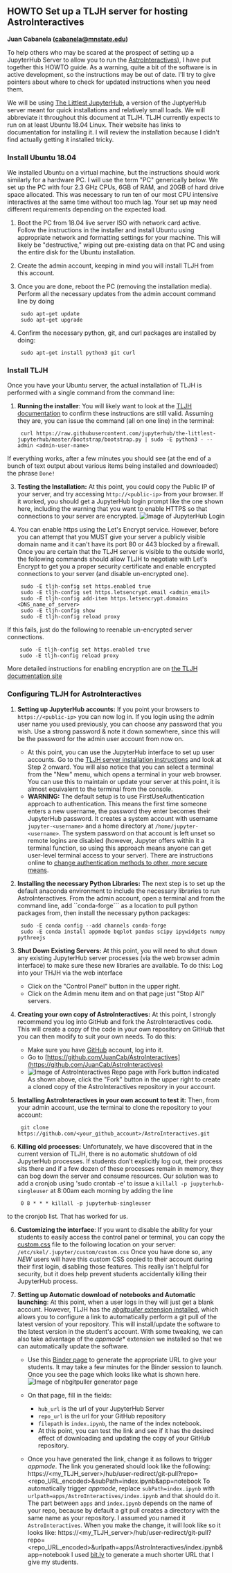 ## HOWTO Set up a TLJH server for hosting AstroInteractives

**Juan Cabanela (cabanela@mnstate.edu)**

To help others who may be scared at the prospect of setting up a JupyterHub Server to allow you to run the [AstroInteractives](https://github.com/JuanCab/AstroInteractives)), I have put together this HOWTO guide.  As a warning, quite a bit of the software is in active development, so the instructions may be out of date.  I'll try to give pointers about where to check for updated instructions when you need them.

We will be using [The Littlest JupyterHub](https://github.com/jupyterhub/the-littlest-jupyterhub), a version of the JuptyerHub server meant for quick installations and relatively small loads.  We will abbreviate it throughout this document at TLJH.  TLJH currently expects to run on at least  Ubuntu 18.04 Linux. Their website has links to documentation for installing it.  I will review the installation because I didn't find actually getting it installed tricky.


### Install Ubuntu 18.04

We installed Ubuntu on a virtual machine, but the instructions should work similarly for a hardware PC.  I will use the term "PC" generically below.  We set up the PC with four 2.3 GHz CPUs, 6GB of RAM, and 20GB of hard drive space allocated.  This was necessary to run ten of our most CPU intensive interactives at the same time without too much lag.  Your set up may need different requirements depending on the expected load.

1. Boot the PC from 18.04 live server ISO with network card active.  
Follow the instructions in the installer and install Ubuntu using appropriate network and formatting settings for your machine.  This will likely be "destructive," wiping out pre-existing data on that PC and using the entire disk for the Ubuntu installation.

2. Create the admin account, keeping in mind you will install TLJH from this account.

3. Once you are done, reboot the PC (removing the installation media).
Perform all the necessary updates from the admin account command line by doing

		sudo apt-get update
		sudo apt-get upgrade

4. Confirm the necessary python, git, and curl packages are installed by doing:

		sudo apt-get install python3 git curl

### Install TLJH

Once you have your Ubuntu server, the actual installation of TLJH is performed with a single command from the command line:

1. **Running the installer**: You will likely want to look at the [TLJH documentation](https://the-littlest-jupyterhub.readthedocs.io/en/latest/install/custom-server.html) to confirm these instructions are still valid.  Assuming they are, you can issue the command (all on one line) in the terminal:

		curl https://raw.githubusercontent.com/jupyterhub/the-littlest-jupyterhub/master/bootstrap/bootstrap.py | sudo -E python3 - --admin <admin-user-name>
If everything works, after a few minutes you should see (at the end of a bunch of text output about various items being installed and downloaded) the phrase ``Done!``

3. **Testing the Installation:** At this point, you could copy the Public IP of your server, and try accessing ``http://<public-ip>`` from your browser. If it worked, you should get a JupyterHub login prompt like the one shown here, including the warning that you want to enable HTTPS so that connections to your server are encrypted.
![Image of JupyterHub Login](media/TLJH_login.png)

3. You can enable https using the Let's Encrypt service.  However, before you can attempt that you MUST give your server a publicly visible domain name and it can't have its port 80 or 443 blocked by a firewall. Once you are certain that the TLJH server is visible to the outside world, the following commands should allow TLJH to negotiate with Let's Encrypt to get you a proper security certificate and enable encrypted connections to your server (and disable un-encrypted one).

		sudo -E tljh-config set https.enabled true
		sudo -E tljh-config set https.letsencrypt.email <admin_email>
		sudo -E tljh-config add-item https.letsencrypt.domains <DNS_name_of_server>
		sudo -E tljh-config show
		sudo -E tljh-config reload proxy
If this fails, just do the following to reenable un-encrypted server connections.

		sudo -E tljh-config set https.enabled true
		sudo -E tljh-config reload proxy
More detailed instructions for enabling encryption are on [the TLJH documentation site](https://the-littlest-jupyterhub.readthedocs.io/en/latest/howto/admin/https.html)

### Configuring TLJH for AstroInteractives

1. **Setting up JupyterHub accounts:**  If you point your browsers to ``https://<public-ip>`` you can now log in.  If you login using the admin user name you used previously, you can choose any password that you wish. Use a strong password & note it down somewhere, since this will be the password for the admin user account from now on.

	* At this point, you can use the JupyterHub interface to set up user accounts.  Go to the [TLJH server installation instructions](https://the-littlest-jupyterhub.readthedocs.io/en/latest/install/custom-server.html) and look at Step 2 onward.  You will also notice that you can select a terminal from the "New" menu, which opens a terminal in your web browser.  You can use this to maintain or update your server at this point, it is almost equivalent to the terminal from the console.
	* **WARNING:** The default setup is to use FirstUseAuthentication approach to authentication.  This means the first time someone enters a new username, the password they enter becomes their JupyterHub password. It creates a system account with username ``jupyter-<username>`` and a home directory at ``/home/jupyter-<username>``.  The system password on that account is left unset so remote logins are disabled (however, Jupyter offers within it a terminal function, so using this approach means anyone can get user-level terminal access to your server).   There are instructions online to [change authentication methods to other, more secure means](https://the-littlest-jupyterhub.readthedocs.io/en/latest/topic/authenticator-configuration.html#topic-authenticator-configuration).

2. **Installing the necessary Python Libraries:** The next step is to set up the default anaconda environment to include the necessary libraries to run AstroInteractives. From the admin account, open a terminal and from the command line, add ``conda-forge``` as a location to pull python packages from, then install the necessary python packages:

		sudo -E conda config --add channels conda-forge
		sudo -E conda install appmode bqplot pandas scipy ipywidgets numpy pythreejs

3. **Shut Down Existing Servers:** At this point, you will need to shut down any existing JupyterHub server processes (via the web browser admin interface) to make sure these new libraries are available.  To do this:
Log into your THJH via the web interface
	* Click on the "Control Panel" button in the upper right.
	* Click on the Admin menu item and on that page just "Stop All" servers.
	
4. **Creating your own copy of AstroInteractives:** At this point, I strongly recommend you log into GitHub and fork the AstroInteractives code.  This will create a copy of the code in your own repository on GitHub that you can then modify to suit your own needs.  To do this:
	* Make sure you have [GitHub](https://github.com/) account, log into it.
	* Go to [https://github.com/JuanCab/AstroInteractives](https://github.com/JuanCab/AstroInteractives)
	* ![Image of AstroInteractives Repo page with Fork button indicated](media/Where_Fork.png)As shown above, click the "Fork" button in the upper right to create a cloned copy of the AstroInteractives repository in your account.  
	
4. **Installing AstroInteractives in your own account to test it:** Then, from your admin account, use the terminal to clone the repository to your account:

		git clone https://github.com/<your_github_account>/AstroInteractives.git
		
5. **Killing old processes:**  Unfortunately, we have discovered that in the current version of TLJH, there is no automatic shutdown of old JupyterHub processes.  If students don't explicitly log out, their process sits there and if a few dozen of these processes remain in memory, they can bog down the server and consume resources.  Our solution was to add a cronjob using 'sudo crontab -e' to issue a ``killall -p jupyterhub-singleuser`` at 8:00am each morning by adding the line

		0 8 * * * killall -p jupyterhub-singleuser
to the cronjob list.  That has worked for us.

6. **Customizing the interface**: If you want to disable the ability for your students to easily access the control panel or terminal, you can copy the [custom.css](media/custom.css) file to the following location on your server: ``/etc/skel/.jupyter/custom/custom.css`` Once you have done so, any *NEW* users will have this custom CSS copied to their account during their first login, disabling those features.  This really isn't helpful for security, but it does help prevent students accidentally killing their JupyterHub process.

7. **Setting up Automatic download of notebooks and Automatic launching**: At this point, when a user logs in they will just get a blank account.  However, TLJH has the [*nbgitpuller* extension installed](https://the-littlest-jupyterhub.readthedocs.io/en/latest/howto/content/nbgitpuller.html), which allows you to configure a link to automatically perform a git pull of the latest version of your repository.  This will install/update the software to the latest version in the student's account.  With some tweaking, we can also take advantage of the *appmode** extension we installed so that we can automatically update the software.
	* Use this [Binder page](https://mybinder.org/v2/gh/jupyterhub/nbgitpuller/master?urlpath=apps/binder%2Flink_generator.ipynb) to generate the appropriate URL to give your students.  It may take a few minutes for the Binder session to launch. Once you see the page which looks like what is shown here. ![Image of nbgitpuller generator page](media/nbgitpulller.png)
	* On that page, fill in the fields:
		* ``hub_url`` is the url of your JupyterHub Server
		* ``repo_url`` is the url for your GitHub repository
		* ``filepath`` is ``index.ipynb``, the name of the index notebook.
		* At this point, you can test the link and see if it has the desired effect of downloading and updating the copy of your GitHub repository.

	* Once you have generated the link, change it as follows to trigger *appmode*.  The link you generated should look like the following:
			https://<my_TLJH_server>/hub/user-redirect/git-pull?repo=<repo_URL_encoded>&subPath=index.ipynb&app=notebook
To automatically trigger *appmode*, replace ``subPath=index.ipynb`` with ``urlpath=apps/AstroInteractives/index.ipynb`` and that should do it.  The part between ``apps`` and ``index.ipynb`` depends on the name of your repo, because by default a git pull creates a directory with the same name as your repository.  I assumed you named it ``AstroInteractives``.  When you make the change, it will look like so it looks like:
			https://<my_TLJH_server>/hub/user-redirect/git-pull?repo=<repo_URL_encoded>&urlpath=apps/AstroInteractives/index.ipynb&app=notebook
I used [bit.ly](https://bitly.com) to generate a much shorter URL that I give my students.

